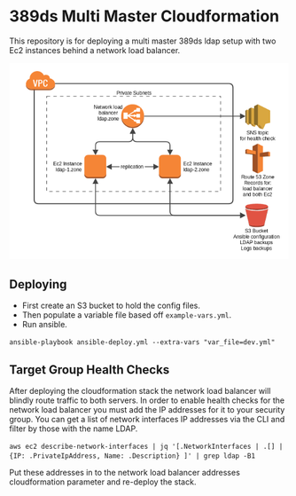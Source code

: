 # 389ds Multi Master Cloudformation
This repository is for deploying a multi master 389ds ldap setup with two Ec2 instances behind a network load balancer.

![Architecture](https://raw.githubusercontent.com/colbyprior/389ds-multi-master-cloudformation/master/docs/ldap.png)

## Deploying
- First create an S3 bucket to hold the config files.
- Then populate a variable file based off `example-vars.yml`.
- Run ansible.

`ansible-playbook ansible-deploy.yml --extra-vars "var_file=dev.yml"`

## Target Group Health Checks
After deploying the cloudformation stack the network load balancer will blindly route traffic to both servers. In order to enable health checks for the network load balancer you must add the IP addresses for it to your security group. You can get a list of network interfaces IP addresses via the CLI and filter by those with the name LDAP.

`aws ec2 describe-network-interfaces | jq '[.NetworkInterfaces | .[] | {IP: .PrivateIpAddress, Name: .Description} ]' | grep ldap -B1`

Put these addresses in to the network load balancer addresses cloudformation parameter and re-deploy the stack.
